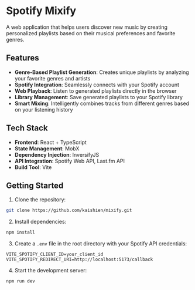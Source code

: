 # Spotify Mixify

A web application that helps users discover new music by creating personalized playlists based on their musical preferences and favorite genres.

## Features

- **Genre-Based Playlist Generation**: Creates unique playlists by analyzing your favorite genres and artists
- **Spotify Integration**: Seamlessly connects with your Spotify account
- **Web Playback**: Listen to generated playlists directly in the browser
- **Library Management**: Save generated playlists to your Spotify library
- **Smart Mixing**: Intelligently combines tracks from different genres based on your listening history

## Tech Stack

- **Frontend**: React + TypeScript
- **State Management**: MobX
- **Dependency Injection**: InversifyJS
- **API Integration**: Spotify Web API, Last.fm API
- **Build Tool**: Vite

## Getting Started

1. Clone the repository:
```bash
git clone https://github.com/kaishien/mixify.git
```

2. Install dependencies:
```bash
npm install
```

3. Create a `.env` file in the root directory with your Spotify API credentials:
```env
VITE_SPOTIFY_CLIENT_ID=your_client_id
VITE_SPOTIFY_REDIRECT_URI=http://localhost:5173/callback
```

4. Start the development server:
```bash
npm run dev
```
